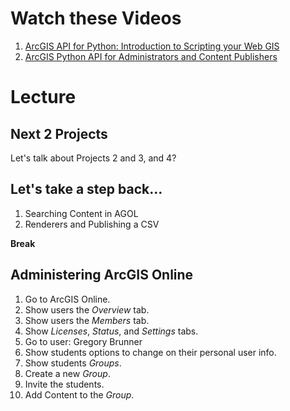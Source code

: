 # Watch these Videos
1. [ArcGIS API for Python: Introduction to Scripting your Web GIS](https://www.youtube.com/watch?v=WSXzlpVZM50)
2. [ArcGIS Python API for Administrators and Content Publishers](https://www.youtube.com/watch?v=4AzOodYTHs4)

# Lecture
## Next 2 Projects
Let's talk about Projects 2 and 3, and 4?

## Let's take a step back...
1. Searching Content in AGOL
2. Renderers and Publishing a CSV

**Break**

## Administering ArcGIS Online
1. Go to ArcGIS Online.
2. Show users the *Overview* tab.
3. Show users the *Members* tab.
4. Show *Licenses*, *Status*, and *Settings* tabs.
5. Go to user: Gregory Brunner
6. Show students options to change on their personal user info.
7. Show students *Groups*.
8. Create a new *Group*.
9. Invite the students.
10. Add Content to the *Group*.
